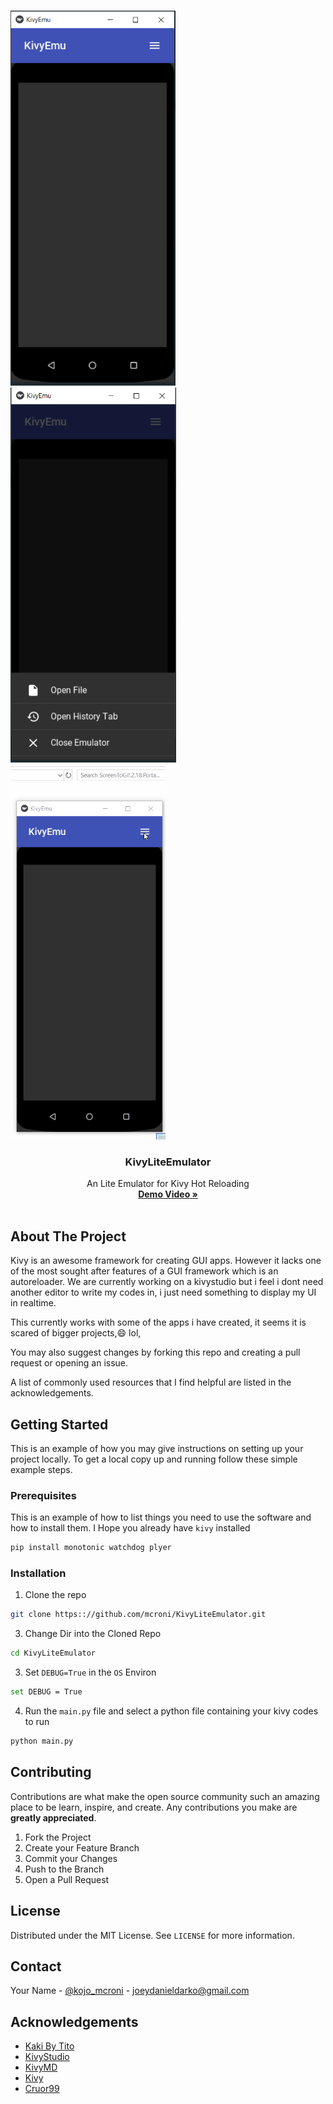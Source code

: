 <!--
*** Thanks for checking out this README Template. If you have a suggestion that would
*** make this better, please fork the repo and create a pull request or simply open
*** an issue with the tag "enhancement".
*** Thanks again! Now go create something AMAZING! :D
-->






<!-- PROJECT LOGO -->
<br />
    <p>
    <a href="">
    <img src="assets/kivyemu.PNG" alt="Logo"  height="600">
    <img src="assets/kivyemu2.PNG" alt="Logo"  height="600">
    <img src="assets/kivyemu.gif" alt="Logo"  height="600">
  </a>
    </p>

  <h3 align="center">KivyLiteEmulator</h3>

  <p align="center">
    An Lite Emulator for Kivy Hot Reloading
    <br />
    <a href="https://youtu.be/DIrewMibLAc"><strong>Demo Video »</strong></a>
    <br />
    <br />
 
   
</p>







<!-- ABOUT THE PROJECT -->
## About The Project

Kivy is an awesome framework for creating GUI apps. However it lacks one of the most sought after features of a GUI framework which is an 
autoreloader. We are currently working on a kivystudio but i feel i dont need another editor to write my codes in, i just need something
to display my UI in realtime.

This currently works with some of the apps i have created, it seems it is scared of bigger projects,:smile: lol,

You may also suggest changes by forking this repo and creating a pull request or opening an issue.

A list of commonly used resources that I find helpful are listed in the acknowledgements.




<!-- GETTING STARTED -->
## Getting Started

This is an example of how you may give instructions on setting up your project locally.
To get a local copy up and running follow these simple example steps.

### Prerequisites

This is an example of how to list things you need to use the software and how to install them.  I Hope you already have `kivy` installed

```sh
pip install monotonic watchdog plyer
```

### Installation


1. Clone the repo
```sh
git clone https:://github.com/mcroni/KivyLiteEmulator.git
```
3. Change Dir into the Cloned Repo
```sh
cd KivyLiteEmulator
```
3. Set `DEBUG=True` in the `OS` Environ
```sh
set DEBUG = True
```
4. Run the `main.py` file and select a python file containing your kivy codes to run
```sh
python main.py
```





<!-- CONTRIBUTING -->
## Contributing

Contributions are what make the open source community such an amazing place to be learn, inspire, and create. Any contributions you make are **greatly appreciated**.

1. Fork the Project
2. Create your Feature Branch 
3. Commit your Changes 
4. Push to the Branch 
5. Open a Pull Request



<!-- LICENSE -->
## License

Distributed under the MIT License. See `LICENSE` for more information.



<!-- CONTACT -->
## Contact

Your Name - [@kojo_mcroni](https://twitter.com/kojo_mcroni) - joeydanieldarko@gmail.com



<!-- ACKNOWLEDGEMENTS -->
## Acknowledgements
* [Kaki By Tito](https://github.com/tito/kaki)
* [KivyStudio](https://github.com/avour/kivystudio)
* [KivyMD](https://github.com/HeaTTheatR/KivyMD)
* [Kivy](https://kivy.org)
* [Cruor99](https://github.com/cruor99)






